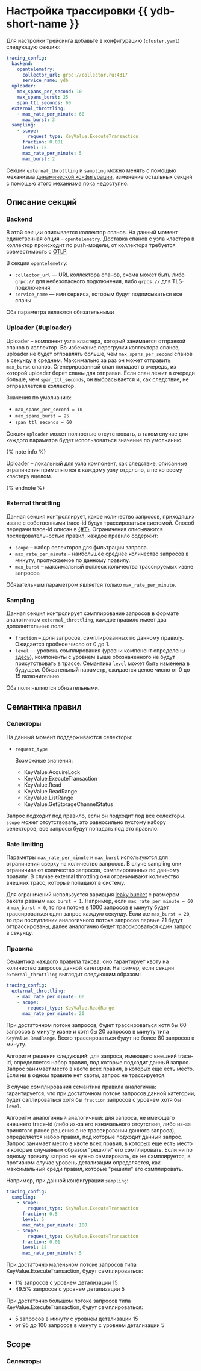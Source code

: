# Настройка трассировки {{ ydb-short-name }}

Для настройки трейсинга добавьте в конфигурацию (`cluster.yaml`) следующую секцию:

```yaml
tracing_config:
  backend:
    opentelemetry:
      collector_url: grpc://collector.ru:4317
      service_name: ydb
  uploader:
    max_spans_per_second: 10
    max_spans_burst: 25
    span_ttl_seconds: 60
  external_throttling:
    - max_rate_per_minute: 60
      max_burst: 3
  sampling:
    - scope:
        request_type: KeyValue.ExecuteTransaction
      fraction: 0.001
      level: 15
      max_rate_per_minute: 5
      max_burst: 2
```

Секции `external_throttling` и `sampling` можно менять с помощью механизма [динамической конфигурации](../../maintenance/manual/dynamic-config.md), изменение остальных секций с помощью этого механизма пока недоступно.

## Описание секций

### Backend

В этой секции описывается коллектор спанов. На данный момент единственная опция – `opentelemetry`. Доставка спанов с узла кластера в коллектор происходит по push-модели, от коллектора требуется совместимость с [OTLP](https://opentelemetry.io/docs/specs/otlp/).

В секции `opentelemetry`:
* `collector_url` — URL коллектора спанов, схема может быть либо `grpc://` для небезопасного подключения, либо `grpcs://` для TLS-подключения
* `service_name` — имя сервиса, которым будут подписываться все спаны

Оба параметра являются обязательными

### Uploader {#uploader}

Uploader – компонент узла кластера, который занимается отправкой спанов в коллектор. Во избежание перегрузки коллектора спанов, uploader не будет отправлять больше, чем `max_spans_per_second` спанов в секунду в среднем. Максимально за раз он может отправить `max_burst` спанов. Сгенерированный спан попадает в очередь, из которой uploader берет спаны для отправки. Если спан лежит в очереди больше, чем `span_ttl_seconds`, он выбрасывается и, как следствие, не отправляется в коллектор.

Значения по умолчанию:
* `max_spans_per_second = 10`
* `max_spans_burst = 25`
* `span_ttl_seconds = 60`

Секция `uploader` может полностью отсутствовать, в таком случае для каждого параметра будет использоваться значение по умолчанию.

{% note info %}

Uploader – локальный для узла компонент, как следствие, описанные ограничения применяются к каждому узлу отдельно, а не ко всему кластеру вцелом.

{% endnote %}

### External throttling

Данная секция контроллирует, какое количество запросов, приходящих извне с собственными trace-id будут трассироваться системой. Способ передачи trace-id описан в [{#T}](./external-traces.md). Ограничения описываются последовательностью правил, каждое правило содержит:

* `scope` – набор селекторов для фильтрации запроса.
* `max_rate_per_minute` – наибольшее среднее количество запросов в минуту, пропускаемое по данному правилу.
* `max_burst` – максимальный всплеск количества трассируемых извне запросов

Обязательным параметром является только `max_rate_per_minute`.

### Sampling

Данная секция контролирует сэмплирование запросов в формате аналогичном `external_throttling`, каждое правило имеет два дополнительные поля:

* `fraction` – доля запросов, сэмплированных по данному правилу. Ожидается дробное число от 0 до 1.
* `level` — уровень сэмплирования (уровни компонент определены [здесь](https://github.com/ydb-platform/ydb/blob/7f54b7193ead3595490220034854718679991aaa/ydb/library/wilson_ids/wilson.h)), компоненты с уровнем выше обозначенного не будут присутствовать в трассе. Семантика `level` может быть изменена в будущем. Обязательный параметр, ожидается целое число от 0 до 15 включительно.

Оба поля являются обязательными.

## Семантика правил

### Селекторы

На данный момент поддерживаются селекторы:

* `request_type`
    
    Возможные значения:
    * KeyValue.AcquireLock
    * KeyValue.ExecuteTransaction
    * KeyValue.Read
    * KeyValue.ReadRange
    * KeyValue.ListRange
    * KeyValue.GetStorageChannelStatus

Запрос подходит под правило, если он подходит под все селекторы. `scope` может отсутствовать, это равносильно пустому набору селекторов, все запросы будут попадать под это правило.

### Rate limiting

Параметры `max_rate_per_minute` и `max_burst` используются для ограничения сверху на количество запросов. В случе sampling они ограничивают количество запросов, сэмплированных по данному правилу. В случае external throttling они ограничивают количество внешних трасс, которые попадают в систему.

Для ограничений используется вариация [leaky bucket](https://en.wikipedia.org/wiki/Leaky_bucket) с размером бакета равным `max_burst + 1`. Например, если `max_rate_per_minute = 60` и `max_burst = 0`, то при потоке в 1000 запросов в минуту будет трассироваться один запрос каждую секунду. Если же `max_burst = 20`, то при поступлении аналогичного потока запросов первые 21 будут оттрассированы, далее аналогично будет трассироваться один запрос в секунду.

### Правила

Семантика каждого правила такова: оно гарантирует квоту на количество запросов данной категории. Например, если секция `external_throttling` выглядит следующим образом:

```yaml
tracing_config:
  external_throttling:
    - max_rate_per_minute: 60
    - scope:
        request_type: KeyValue.ReadRange
      max_rate_per_minute: 20
```

При достаточном потоке запросов, будет трассироваться хотя бы 60 запросов в минуту извне и хотя бы 20 запросов в минуту типа `KeyValue.ReadRange`. Всего трассироваться будут не более 80 запросов в минуту.

Алгоритм решения следующий: для запроса, имеющего внешний trace-id, определяется набор правил, под которые подходит данный запрос. Запрос занимает место в квоте всех правил, в которых еще есть место. Если ни в одном правиле нет квоты, запрос не трассируется.

В случае сэмплирования семантика правила аналогична: гарантируется, что при достаточном потоке запросов данной категории, будет сэплироваться хотя бы `fraction` запросов с уровнем хотя бы `level`.

Алгоритм аналогичный аналогичный: для запроса, не имеющего внешнего trace-id (либо из-за его изначального отсутствия, либо из-за принятого ранее решения о не трассировании данного запроса), определяется набор правил, под которые подходит данный запрос. Запрос занимает место в квоте всех правил, в которых еще есть место и которые случайным образом "решили" его сэмплировать. Если ни по одному правилу запрос не нужно сэмлировать, он не сэмплируется, в противном случае уровень детализации определяется, как максимальный среди правил, которые "решили" его сэмплировать.

Например, при данной конфигурации `sampling`:

```yaml
tracing_config:
  sampling:
    - scope:
        request_type: KeyValue.ExecuteTransaction
      fraction: 0.5
      level: 5 
      max_rate_per_minute: 100
    - scope:
        request_type: KeyValue.ExecuteTransaction
      fraction: 0.01
      level: 15
      max_rate_per_minute: 5
```

При достаточно маленьном потоке запросов типа KeyValue.ExecuteTransaction, будут сэмплироваться:

* 1% запросов с уровнем детализации 15
* 49.5% запросов с уровнем детализации 5

При достаточно большом потоке запросов типа KeyValue.ExecuteTransaction, будут сэмплироваться:

* 5 запросов в минуту с уровнем детализации 15
* от 95 до 100 запросов в минуту с уровнем детализации 5

## Scope

### Селекторы
